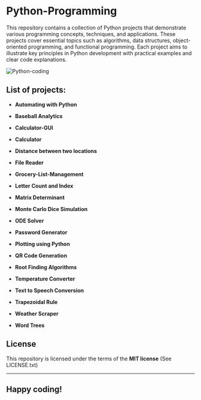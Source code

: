 # Python-Programming

This repository contains a collection of Python projects that demonstrate various programming concepts, techniques, and applications. 
These projects cover essential topics such as algorithms, data structures, object-oriented programming, and functional programming. Each project aims to illustrate key principles in Python development with practical examples and clear code explanations.

![Python-coding](https://github.com/user-attachments/assets/eafcbf85-90b5-4005-b1e1-af869051ffc5)



## List of projects:

- **Automating with Python**

- **Baseball Analytics**

- **Calculator-GUI**
  
- **Calculator**

- **Distance between two locations**

- **File Reader**

- **Grocery-List-Management**

- **Letter Count and Index**

- **Matrix Determinant**

- **Monte Carlo Dice Simulation**
  
- **ODE Solver**

- **Password Generator**

- **Plotting using Python**

- **QR Code Generation**

- **Root Finding Algorithms**

- **Temperature Converter**

- **Text to Speech Conversion**

- **Trapezoidal Rule**

- **Weather Scraper**

- **Word Trees**


## License

This repository is licensed under the terms of the **MIT license** (See LICENSE.txt)



---

## **Happy coding!**
